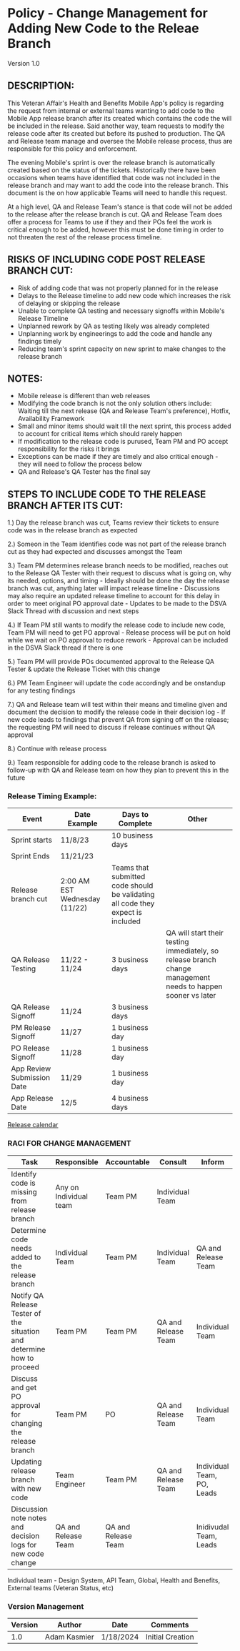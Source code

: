 # Policy - Change Management for Adding New Code to the Releae Branch
Version 1.0

## DESCRIPTION: 

This Veteran Affair's Health and Benefits Mobile App's policy is regarding the request from internal or external teams wanting to add code to the Mobile App release branch after its created which contains the code the will be included in the release. Said another way, team requests to modify the release code after its created but before its pushed to production.  The QA and Release team manage and oversee the Mobile release process, thus are responsible for this policy and enforcement. 

The evening Mobile's sprint is over the release branch is automatically created based on the status of the tickets. Historically there have been occasions when teams have identified that code was not included in the release branch and may want to add the code into the release branch. This document is the on how applicable Teams will need to handle this request.

At a high level, QA and Release Team's stance is that code will not be added to the release after the release branch is cut. QA and Release Team does offer a process for Teams to use if they and their POs feel the work is critical enough to be added, however this must be done timing in order to not threaten the rest of the release process timeline. 

## RISKS OF INCLUDING CODE POST RELEASE BRANCH CUT: 
 - Risk of adding code that was not properly planned for in the release 
 - Delays to the Release timeline to add new code which increases the risk of delaying or skipping the release
 - Unable to complete QA testing and necessary signoffs within Mobile's Release Timeline
 - Unplanned rework by QA as testing likely was already completed 
 - Unplanning work by engineerings to add the code and handle any findings timely
 - Reducing team's sprint capacity on new sprint to make changes to the release branch 

## NOTES:
 - Mobile release is different than web releases
 - Modifying the code branch is not the only solution others include: Waiting till the next release (QA and Release Team's preference), Hotfix, Availability Framework
 - Small and minor items should wait till the next sprint, this process added to account for critical items which should rarely happen 
 - If modification to the release code is purused, Team PM and PO accept responsibility for the risks it brings 
 - Exceptions can be made if they are timely and also critical enough - they will need to follow the process below
 - QA and Release's QA Tester has the final say


## STEPS TO INCLUDE CODE TO THE RELEASE BRANCH AFTER ITS CUT: 
1.) Day the release branch was cut, Teams review their tickets to ensure code was in the release branch as expected

2.) Someon in the Team identifies code was not part of the release branch cut as they had expected and discusses amongst the Team

3.) Team PM determines release branch needs to be modified, reaches out to the Release QA Tester with their request to discuss what is going on, why its needed, options, and timing
    - Ideally should be done the day the release branch was cut, anything later will impact release timeline
    - Discussions may also require an updated release timeline to account for this delay in order to meet original PO approval date
    - Updates to be made to the DSVA Slack Thread with discussion and next steps 
    
4.) If Team PM still wants to modify the release code to include new code, Team PM will need to get PO approval 
    - Release process will be put on hold while we wait on PO approval to reduce rework
    - Approval can be included in the DSVA Slack thread if there is one 

5.) Team PM will provide POs documented approval to the Release QA Tester & update the Release Ticket with this change 

6.) PM Team Engineer will update the code accordingly and be onstandup for any testing findings 

7.) QA and Release team will test within their means and timeline given and document the decision to modify the release code in their decision log 
    - If new code leads to findings that prevent QA from signing off on the release; the requesting PM will need to discuss if release continues without QA approval 

8.) Continue with release process

9.) Team responsible for adding code to the release branch is asked to follow-up with QA and Release team on how they plan to prevent this in the future 

### Release Timing Example: 
| Event | Date Example | Days to Complete | Other |
| ----- | ----- | ---- | ----- |
| Sprint starts | 11/8/23 | 10 business days | |
| Sprint Ends | 11/21/23 |  |
| Release branch cut | 2:00 AM EST Wednesday (11/22) | Teams that submitted code should be validating all code they expect is included | 
| QA Release Testing | 11/22 - 11/24  | 3 business days | QA will start their testing immediately, so release branch change management needs to happen sooner vs later | 
| QA Release Signoff | 11/24 | 3 business days |  | 
| PM Release Signoff | 11/27 | 1 business day | | 
| PO Release Signoff | 11/28 | 1 business day | | 
| App Review Submission Date | 11/29 | 1 business day | | 
| App Release Date | 12/5 | 4 business days | |
[Release calendar](https://docs.google.com/spreadsheets/d/14jYcB3zhib3T9jyQjNpsfPLkAAqhLdAhXBPUQtsodgI/edit#gid=604215796)





### RACI FOR CHANGE MANAGEMENT

| Task | Responsible | Accountable | Consult | Inform |
| ----- | ----- | ----- | ----- |  ----- |
| Identify code is missing from release branch | Any on Individual team | Team PM | Individual Team | | 
| Determine code needs added to the release branch | Individual Team | Team PM | Individual Team | QA and Release Team |
| Notify QA Release Tester of the situation and determine how to proceed | Team PM | Team PM | QA and Release Team | Individual Team | 
| Discuss and get PO approval for changing the release branch | Team PM | PO | QA and Release Team | Individual Team | 
| Updating release branch with new code | Team Engineer | Team PM | QA and Release Team | Individual Team, PO, Leads| 
| Discussion note notes and decision logs for new code change | QA and Release Team | QA and Release Team| | Inidivudal Team, Leads  | 

Individual team - Design System, API Team, Global, Health and Benefits, External teams (Veteran Status, etc) 




### Version Management
|Version | Author | Date | Comments |
|----- |------- | -------| ------ | 
| 1.0 | Adam Kasmier | 1/18/2024 | Initial Creation |








